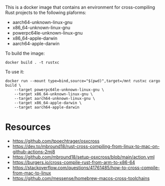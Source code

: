 This is a docker image that contains an environment for cross-compiling Rust projects to the following plaforms:
* aarch64-unknown-linux-gnu
* x86_64-unknown-linux-gnu
* powerpc64le-unknown-linux-gnu
* x86_64-apple-darwin
* aarch64-apple-darwin

To build the image:

    docker build . -t rustxc

To use it:

    docker run --mount type=bind,source="$(pwd)",target=/mnt rustxc cargo build \
        --target powerpc64le-unknown-linux-gnu \
        --target x86_64-unknown-linux-gnu \
        --target aarch64-unknown-linux-gnu \
        --target x86_64-apple-darwin \
        --target aarch64-apple-darwin


# Resources

* https://github.com/tpoechtrager/osxcross
* https://dev.to/mbround18/rust-cross-compiling-from-linux-to-mac-on-github-actions-2mj8
* https://github.com/mbround18/setup-osxcross/blob/main/action.yml
* https://burgers.io/cross-compile-rust-from-arm-to-x86-64
* https://stackoverflow.com/questions/41761485/how-to-cross-compile-from-mac-to-linux
* https://github.com/messense/homebrew-macos-cross-toolchains           
